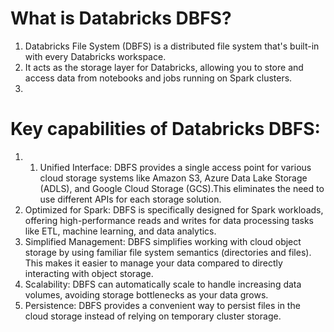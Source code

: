 # What is Databricks DBFS?

1. Databricks File System (DBFS) is a distributed file system that's built-in with every Databricks workspace.
2. It acts as the storage layer for Databricks, allowing you to store and access data from notebooks and jobs running on Spark clusters.
3. 
# Key capabilities of Databricks DBFS:

1. 1. Unified Interface: DBFS provides a single access point for various cloud storage systems like Amazon S3, Azure Data Lake Storage (ADLS), and Google Cloud Storage (GCS).This eliminates the need to use different APIs for each storage solution.
2. Optimized for Spark: DBFS is specifically designed for Spark workloads, offering high-performance reads and writes for data processing tasks like ETL, machine learning, and data analytics.
3. Simplified Management: DBFS simplifies working with cloud object storage by using familiar file system semantics (directories and files). This makes it easier to manage your data compared to directly interacting with object storage.
4. Scalability: DBFS can automatically scale to handle increasing data volumes, avoiding storage bottlenecks as your data grows.
5. Persistence: DBFS provides a convenient way to persist files in the cloud storage instead of relying on temporary cluster storage.
